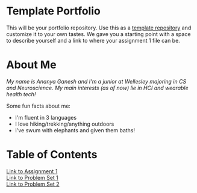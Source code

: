 # Template Portfolio
This will be your portfolio repository. Use this as a [template repository](https://docs.github.com/en/repositories/creating-and-managing-repositories/creating-a-template-repository) and customize it to your own tastes. We gave you a starting point with a space to describe yourself and a link to where your assignment 1 file can be.

# About Me
*My name is Ananya Ganesh and I'm a junior at Wellesley majoring in CS and Neuroscience. My main interests (as of now) lie in HCI and wearable health tech!*

Some fun facts about me:
- I'm fluent in 3 languages 
- I love hiking/trekking/anything outdoors
- I've swum with elephants and given them baths!

# Table of Contents
[Link to Assignment 1](assignments/6.1040%20assignment%201.pdf)
<br />
[Link to Problem Set 1](assignments/pset1.md)
<br />
[Link to Problem Set 2](assignments/pset2.md)
